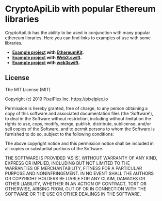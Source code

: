 # CryptoApiLib with popular Ethereum libraries

CryptoApiLib has the ability to be used in conjunction with many popular ethereum libraries. Here you can find links to examples of use with some libraries.

* **[Example project](./CryptoApiLib_EthereumKit) with [EthereumKit](https://github.com/D-Technologies/EthereumKit).**
* **[Example project](./CryptoApiLib_Web3.swift) with [Web3.swift](https://github.com/Boilertalk/Web3.swift).**
* **[Example project](./CryptoApiLib_web3swift) with [web3swift](https://github.com/matter-labs/web3swift).**

## License

The MIT License (MIT)

Copyright (c) 2019 PixelPlex Inc. <https://pixelplex.io>

Permission is hereby granted, free of charge, to any person obtaining
a copy of this software and associated documentation files (the
'Software'), to deal in the Software without restriction, including
without limitation the rights to use, copy, modify, merge, publish,
distribute, sublicense, and/or sell copies of the Software, and to
permit persons to whom the Software is furnished to do so, subject to
the following conditions:

The above copyright notice and this permission notice shall be
included in all copies or substantial portions of the Software.

THE SOFTWARE IS PROVIDED 'AS IS', WITHOUT WARRANTY OF ANY KIND,
EXPRESS OR IMPLIED, INCLUDING BUT NOT LIMITED TO THE WARRANTIES OF
MERCHANTABILITY, FITNESS FOR A PARTICULAR PURPOSE AND NONINFRINGEMENT.
IN NO EVENT SHALL THE AUTHORS OR COPYRIGHT HOLDERS BE LIABLE FOR ANY
CLAIM, DAMAGES OR OTHER LIABILITY, WHETHER IN AN ACTION OF CONTRACT,
TORT OR OTHERWISE, ARISING FROM, OUT OF OR IN CONNECTION WITH THE
SOFTWARE OR THE USE OR OTHER DEALINGS IN THE SOFTWARE.
